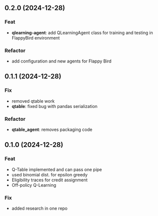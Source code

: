 ## 0.2.0 (2024-12-28)

### Feat

- **qlearning-agent**: add QLearningAgent class for training and testing in FlappyBird environment

### Refactor

- add configuration and new agents for Flappy Bird

## 0.1.1 (2024-12-28)

### Fix

- removed qtable work
- **qtable**: fixed bug with pandas serialization

### Refactor

- **qtable_agent**: removes packaging code

## 0.1.0 (2024-12-28)

### Feat

- Q-Table implemented and can pass one pipe
- used binomial dist. for epsilon greedy
- Eligibility traces for credit assignment
- Off-policy Q-Learning

### Fix

- added research in one repo
